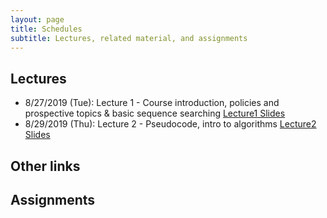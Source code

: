 ```yaml
---
layout: page
title: Schedules
subtitle: Lectures, related material, and assignments
---
```

## Lectures

 * 8/27/2019 (Tue): Lecture 1 - Course introduction, policies and prospective topics & basic sequence searching [Lecture1 Slides][1]
 * 8/29/2019 (Thu): Lecture 2 - Pseudocode, intro to algorithms [Lecture2 Slides][2]
 
## Other links


## Assignments 


[1]:{{site.url}}/lectures/BCB5300_Lec01.pdf
[2]:{{site.url}}/lectures/BCB5300_Lec02.pdf
